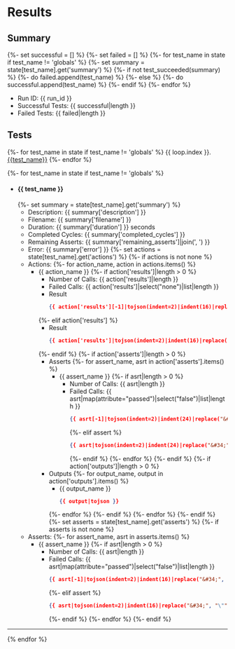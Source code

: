 # Results

## Summary
{%- set successful = [] %}
{%- set failed = [] %}
{%- for test_name in state if test_name != 'globals' %}
    {%- set summary = state[test_name].get('summary') %}
    {%- if not test_succeeded(summary) %}
        {%- do failed.append(test_name) %}
    {%- else %}
        {%- do successful.append(test_name) %}
    {%- endif %}
{%- endfor %}

* Run ID: {{ run_id }}
* Successful Tests: {{ successful|length }}
* Failed Tests: {{ failed|length }}

## Tests

{%- for test_name in state if test_name != 'globals' %}
{{ loop.index }}. [{{test_name}}](#{{test_name}})
{%- endfor %}

{%- for test_name in state if test_name != 'globals' %}
* #### {{ test_name }}
    {%- set summary = state[test_name].get('summary') %}
    - Description: {{ summary['description'] }}
    - Filename: {{ summary['filename'] }}
    - Duration: {{ summary['duration'] }} seconds
    - Completed Cycles: {{ summary['completed_cycles'] }}
    - Remaining Asserts: {{ summary['remaining_asserts']|join(', ') }}
    - Error: {{ summary['error'] }}
    {%- set actions = state[test_name].get('actions') %}
    {%- if actions is not none %}
    - Actions:
        {%- for action_name, action in actions.items() %}
        * {{ action_name }}
            {%- if action['results']|length > 0 %}
            - Number of Calls: {{ action['results']|length }}
            - Failed Calls: {{ action['results']|select("none")|list|length }}
            - Result
                ```json
                {{ action['results'][-1]|tojson(indent=2)|indent(16)|replace("&#34;", "\"") }}
                ```
            {%- elif action['results'] %}
            - Result
                ```json
                {{ action['results']|tojson(indent=2)|indent(16)|replace("&#34;", "\"") }}
                ```
            {%- endif %}
            {%- if action['asserts']|length > 0 %}
            - Asserts
                {%- for assert_name, asrt in action['asserts'].items() %}
                * {{ assert_name }}
                        {%- if asrt|length > 0 %}
                    - Number of Calls: {{ asrt|length }}
                    - Failed Calls: {{ asrt|map(attribute="passed")|select("false")|list|length }}
                        ```json
                        {{ asrt[-1]|tojson(indent=2)|indent(24)|replace("&#34;", "\"") }}
                        ```
                        {%- elif assert %}
                        ```json
                        {{ asrt|tojson(indent=2)|indent(24)|replace("&#34;", "\"") }}
                        ```
                        {%- endif %}
                {%- endfor %}
            {%- endif %}
            {%- if action['outputs']|length > 0 %}
            - Outputs
                {%- for output_name, output in action['outputs'].items() %}
                * {{ output_name }}
                    ```json
                    {{ output|tojson }}
                    ```
                {%- endfor %}
            {%- endif %}
        {%- endfor %}
    {%- endif %}
    {%- set asserts = state[test_name].get('asserts') %}
    {%- if asserts is not none %}
    - Asserts:
        {%- for assert_name, asrt in asserts.items() %}
        * {{ assert_name }}
                {%- if asrt|length > 0 %}
            - Number of Calls: {{ asrt|length }}
            - Failed Calls: {{ asrt|map(attribute="passed")|select("false")|list|length }}
                ```json
                {{ asrt[-1]|tojson(indent=2)|indent(16)|replace("&#34;", "\"") }}
                ```
                {%- elif assert %}
                ```json
                {{ asrt|tojson(indent=2)|indent(16)|replace("&#34;", "\"") }}
                ```
                {%- endif %}
        {%- endfor %}
    {%- endif %}
---
{% endfor %}
